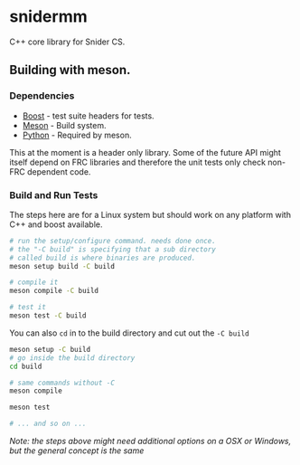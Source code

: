 # snidermm
C++ core library for Snider CS.

## Building with meson.

### Dependencies
* [Boost](https://boost.org) - test suite headers for tests.
* [Meson](https://mesonbuild.com) - Build system.
* [Python](https://www.python.org/) - Required by meson.

This at the moment is a header only library. Some of the future API might itself depend on FRC libraries and therefore the unit tests only check non-FRC dependent code.

### Build and Run Tests
The steps here are for a Linux system but should work on any platform with C++ and boost available.

```bash
# run the setup/configure command. needs done once.
# the "-C build" is specifying that a sub directory
# called build is where binaries are produced.
meson setup build -C build

# compile it
meson compile -C build

# test it
meson test -C build
```

You can also `cd` in to the build directory and cut out the `-C build`

```bash
meson setup -C build
# go inside the build directory
cd build

# same commands without -C
meson compile

meson test

# ... and so on ...
```

_Note: the steps above might need additional options on a OSX or Windows, but the general concept is the same_
